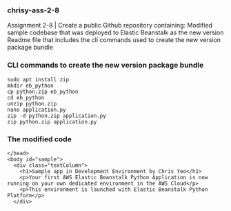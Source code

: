 ### chrisy-ass-2-8
Assignment 2-8 | Create a public Github repository containing: Modified sample codebase that was deployed to Elastic Beanstalk as the new version Readme file that includes the cli commands used to create the new version package bundle

### CLI commands to create the new version package bundle
```
sudo apt install zip
mkdir eb_python
cp python.zip eb_python
cd eb_python
unzip python.zip
nano application.py
zip -d python.zip application.py
zip python.zip application.py
```

### The modified code
```
</head>
<body id="sample">
  <div class="textColumn">
    <h1>Sample app in Development Environment by Chris Yeo</h1>
    <p>Your first AWS Elastic Beanstalk Python Application is now running on your own dedicated environment in the AWS Cloud</p>
    <p>This environment is launched with Elastic Beanstalk Python Platform</p>
  </div>
```
